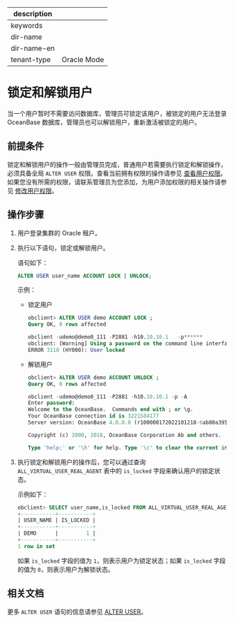 |description||
|---|---|
|keywords||
|dir-name||
|dir-name-en||
|tenant-type|Oracle Mode|

# 锁定和解锁用户

当一个用户暂时不需要访问数据库，管理员可锁定该用户，被锁定的用户无法登录 OceanBase 数据库，管理员也可以解锁用户，重新激活被锁定的用户。

## 前提条件

锁定和解锁用户的操作一般由管理员完成，普通用户若需要执行锁定和解锁操作，必须具备全局 `ALTER USER` 权限。查看当前拥有权限的操作请参见 [查看用户权限](../300.permission-of-oracle-mode/600.view-user-permissions-of-oracle-mode.md)。如果您没有所需的权限，请联系管理员为您添加，为用户添加权限的相关操作请参见 [修改用户权限](../300.permission-of-oracle-mode/700.modify-user-permissions-of-oracle-mode.md)。

## 操作步骤

1. 用户登录集群的 Oracle 租户。

2. 执行以下语句，锁定或解锁用户。

   语句如下：

   ```sql
   ALTER USER user_name ACCOUNT LOCK | UNLOCK;
   ```

   示例：

   * 锁定用户

     ```sql
     obclient> ALTER USER demo ACCOUNT LOCK ;
     Query OK, 0 rows affected
     
     obclient -udemo@demo0_111 -P2881 -h10.10.10.1   -p******
     obclient: [Warning] Using a password on the command line interface can be insecure.
     ERROR 3118 (HY000): User locked
     ```

   * 解锁用户

     ```sql
     obclient> ALTER USER demo ACCOUNT UNLOCK ;
     Query OK, 0 rows affected
     
     obclient -udemo@demo0_111 -P2881 -h10.10.10.1 -p -A
     Enter password:
     Welcome to the OceanBase.  Commands end with ; or \g.
     Your OceanBase connection id is 3221584177
     Server version: OceanBase 4.0.0.0 (r100000172022101218-6ab80a3950710941946c004d805fcfded7a4aa2c) (Built Oct 12 2022 18:43:39)

     Copyright (c) 2000, 2018, OceanBase Corporation Ab and others.

     Type 'help;' or '\h' for help. Type '\c' to clear the current input statement.
     ```

3. 执行锁定和解锁用户的操作后，您可以通过查询 `ALL_VIRTUAL_USER_REAL_AGENT` 表中的 `is_locked` 字段来确认用户的锁定状态。

   示例如下：

   ```sql
   obclient> SELECT user_name,is_locked FROM ALL_VIRTUAL_USER_REAL_AGENT WHERE user_name='DEMO';
   +-----------+-----------+
   | USER_NAME | IS_LOCKED |
   +-----------+-----------+
   | DEMO      |         1 |
   +-----------+-----------+
   1 row in set
   ```

   如果 `is_locked` 字段的值为 `1`，则表示用户为锁定状态；如果 `is_locked` 字段的值为 `0`，则表示用户为解锁状态。

## 相关文档

更多 `ALTER USER` 语句的信息请参见 [ALTER USER](../../../../../700.reference/500.sql-reference/100.sql-syntax/300.common-tenant-of-oracle-mode/900.sql-statement-of-oracle-mode/100.ddl-of-oracle-mode/1200.alter-user-of-oracle-mode.md)。

